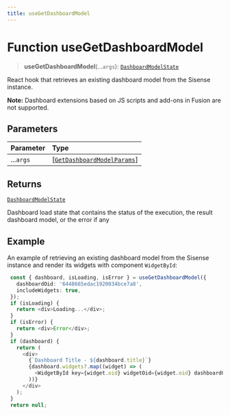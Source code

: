 ```yaml
---
title: useGetDashboardModel
---
```


# Function useGetDashboardModel <Badge type="fusionEmbed" text="Fusion Embed" />

> **useGetDashboardModel**(...`args`): [`DashboardModelState`](../type-aliases/type-alias.DashboardModelState.md)

React hook that retrieves an existing dashboard model from the Sisense instance.

**Note:** Dashboard extensions based on JS scripts and add-ons in Fusion are not supported.

## Parameters

| Parameter | Type |
| :------ | :------ |
| ...`args` | [[`GetDashboardModelParams`](../interfaces/interface.GetDashboardModelParams.md)] |

## Returns

[`DashboardModelState`](../type-aliases/type-alias.DashboardModelState.md)

Dashboard load state that contains the status of the execution, the result dashboard model, or the error if any

## Example

An example of retrieving an existing dashboard model from the Sisense instance and render its widgets with component `WidgetById`:
```ts
 const { dashboard, isLoading, isError } = useGetDashboardModel({
   dashboardOid: '6448665edac1920034bce7a8',
   includeWidgets: true,
 });
 if (isLoading) {
   return <div>Loading...</div>;
 }
 if (isError) {
   return <div>Error</div>;
 }
 if (dashboard) {
   return (
     <div>
       {`Dashboard Title - ${dashboard.title}`}
       {dashboard.widgets?.map((widget) => (
         <WidgetById key={widget.oid} widgetOid={widget.oid} dashboardOid={dashboard.oid} />
       ))}
     </div>
   );
 }
 return null;
```
